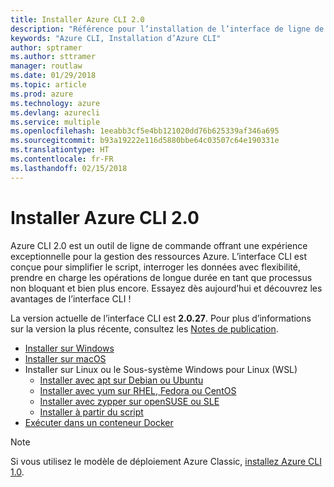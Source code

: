 ```yaml
---
title: Installer Azure CLI 2.0
description: "Référence pour l’installation de l’interface de ligne de commande Azure 2.0"
keywords: "Azure CLI, Installation d’Azure CLI"
author: sptramer
ms.author: sttramer
manager: routlaw
ms.date: 01/29/2018
ms.topic: article
ms.prod: azure
ms.technology: azure
ms.devlang: azurecli
ms.service: multiple
ms.openlocfilehash: 1eeabb3cf5e4bb121020dd76b625339af346a695
ms.sourcegitcommit: b93a19222e116d5880bbe64c03507c64e190331e
ms.translationtype: HT
ms.contentlocale: fr-FR
ms.lasthandoff: 02/15/2018
---
```

# <a name="install-azure-cli-20"></a>Installer Azure CLI 2.0

Azure CLI 2.0 est un outil de ligne de commande offrant une expérience exceptionnelle pour la gestion des ressources Azure. L’interface CLI est conçue pour simplifier le script, interroger les données avec flexibilité, prendre en charge les opérations de longue durée en tant que processus non bloquant et bien plus encore. Essayez dès aujourd’hui et découvrez les avantages de l’interface CLI !

La version actuelle de l’interface CLI est __2.0.27__. Pour plus d’informations sur la version la plus récente, consultez les [Notes de publication](release-notes-azure-cli.md).

* [Installer sur Windows](install-azure-cli-windows.md)
* [Installer sur macOS](install-azure-cli-macos.md)
* Installer sur Linux ou le Sous-système Windows pour Linux (WSL)
  * [Installer avec apt sur Debian ou Ubuntu](install-azure-cli-apt.md)
  * [Installer avec yum sur RHEL, Fedora ou CentOS ](install-azure-cli-yum.md)
  * [Installer avec zypper sur openSUSE ou SLE ](install-azure-cli-zypper.md)
  * [Installer à partir du script](install-azure-cli-linux.md)
* [Exécuter dans un conteneur Docker](run-azure-cli-docker.md)

> [!NOTE]
> Si vous utilisez le modèle de déploiement Azure Classic, [installez Azure CLI 1.0](/azure/cli-install-nodejs).

